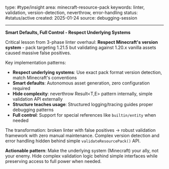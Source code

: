 type: #type/insight
area: minecraft-resource-pack
keywords: linter, validation, version-detection, neverthrow, error-handling
status: #status/active
created: 2025-01-24
source: debugging-session

---

**Smart Defaults, Full Control - Respect Underlying Systems**

Critical lesson from 3-phase linter overhaul: **Respect Minecraft's version system** - pack targeting 1.21.5 but validating against 1.20.x vanilla assets caused massive false positives.

Key implementation patterns:
- **Respect underlying systems**: Use exact pack format version detection, match Minecraft's conventions
- **Smart defaults**: Autonomous asset generation, zero configuration required
- **Hide complexity**: neverthrow Result<T,E> pattern internally, simple validation API externally  
- **Structure teaches usage**: Structured logging/tracing guides proper debugging patterns
- **Full control**: Support for special references like `builtin/entity` when needed

The transformation: broken linter with false positives → robust validation framework with zero manual maintenance. Complex version detection and error handling hidden behind simple `validateResourcePack()` API.

**Actionable pattern**: Make the underlying system (Minecraft) your ally, not your enemy. Hide complex validation logic behind simple interfaces while preserving access to full power when needed.
